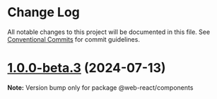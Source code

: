 # Change Log

All notable changes to this project will be documented in this file.
See [Conventional Commits](https://conventionalcommits.org) for commit guidelines.

# [1.0.0-beta.3](https://github.com/weidyg/web-react/compare/@web-react/components@1.0.0-beta.2...@web-react/components@1.0.0-beta.3) (2024-07-13)

**Note:** Version bump only for package @web-react/components

